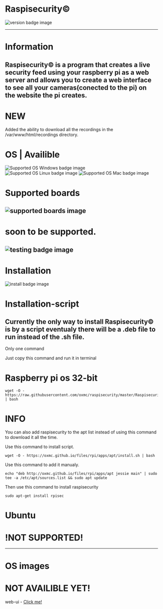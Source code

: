 # Raspisecurity©
![version badge image](https://img.shields.io/badge/version-beta-brightgreen)

-----
# Information
Raspisecurity© is a program that creates a live security feed using your raspberry pi as a web server and allows you to create a web interface to see all your cameras(conected to the pi) on the website the pi creates.
-----
# NEW
Added the ability to download all the recordings in the /var/www/html/recordings directory.
# OS    | Availible
![Supported OS Windows badge image](https://img.shields.io/badge/Windows-False-red)
![Supported OS Linux badge image](https://img.shields.io/badge/Linux-True-brightgreen)
![Supported OS Mac badge image](https://img.shields.io/badge/Mac-True-brightgreen)

# Supported boards
![supported boards image](https://img.shields.io/badge/supported%20boards-raspberry%20pi%203%20,%20raspberry%20pi%203%20b%2B-blue)
-----
# soon to be supported.

![testing badge image](https://img.shields.io/badge/testing-raspberry%20pi%204-informational)
-----
# Installation
![install badge image](https://img.shields.io/badge/install%20options-script,%20preinstalled%20os%20images,%20Terminal-green)

# Installation-script
Currently the only way to install Raspisecurity© is by a script eventualy there will be a .deb file to run instead of the .sh file.
-----
Only one command

Just copy this command and run it in terminal

# Raspberry pi os 32-bit

```
wget -O - https://raw.githubusercontent.com/oxmc/raspisecurity/master/Raspisecurity/install.sh | bash
```

# INFO
You can also add raspisecurity to the apt list instead of using this command to download it all the time.


Use this command to install script.
```
wget -O - https://oxmc.github.io/files/rpi/apps/apt/install.sh | bash
```
Use this command to add it manualy.
```
echo "deb http://oxmc.github.io/files/rpi/apps/apt jessie main" | sudo tee -a /etc/apt/sources.list && sudo apt update
```
Then use this command to install raspisecurity
```
sudo apt-get install rpisec
```

# Ubuntu
# !NOT SUPPORTED! #


-----
# OS images
# NOT AVAILIBLE YET!
web-ui - <a class="github-button" href="oxmc.github.io/files/rsec/webui.img" data-icon="logo.jpg" aria-label="link">Click me!</a>
